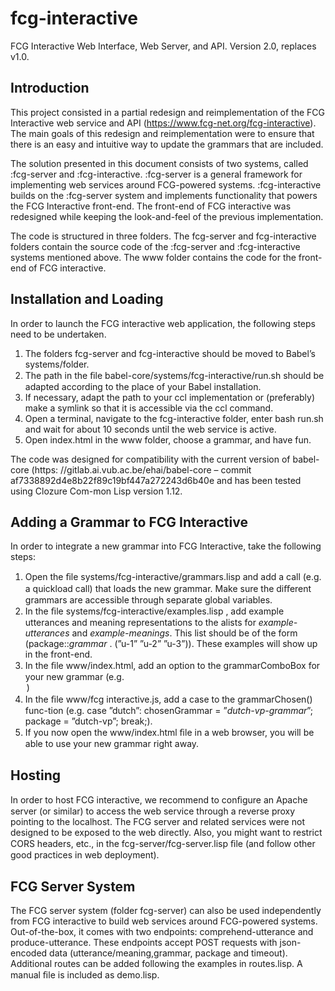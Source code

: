 # fcg-interactive
FCG Interactive Web Interface, Web Server, and API. Version 2.0, replaces v1.0.

## Introduction

This project consisted in a partial redesign and reimplementation of the FCG Interactive web service and API (https://www.fcg-net.org/fcg-interactive). The main goals of this redesign and reimplementation were to ensure that there is an easy and intuitive way to update the grammars that are included.

The solution presented in this document consists of two systems, called :fcg-server and :fcg-interactive. :fcg-server is a general framework for implementing web services around FCG-powered systems. :fcg-interactive builds on the :fcg-server system and implements functionality that powers the FCG Interactive front-end. The front-end of FCG interactive was redesigned while keeping the look-and-feel of the previous implementation.

The code is structured in three folders. The fcg-server and fcg-interactive folders contain the source code of the :fcg-server and :fcg-interactive systems mentioned above. The www folder contains the code for the front-end of FCG interactive.

## Installation and Loading

In order to launch the FCG interactive web application, the following steps need to be undertaken.

1.	The folders fcg-server and fcg-interactive should be moved to Babel’s systems/folder.
2.	The path in the ﬁle babel-core/systems/fcg-interactive/run.sh should be adapted according to the place of your Babel installation.
3.	If necessary, adapt the path to your ccl implementation or (preferably) make a symlink so that it is accessible via the ccl command.
4.	Open a terminal, navigate to the fcg-interactive folder, enter bash run.sh and wait for about 10 seconds until the web service is active.
5.	Open index.html in the www folder, choose a grammar, and have fun.

The code was designed for compatibility with the current version of babel-core (https: //gitlab.ai.vub.ac.be/ehai/babel-core – commit af7338892d4e8b22f89c19bf447a272243d6b40e and has been tested using Clozure Com-mon Lisp version 1.12.

## Adding a Grammar to FCG Interactive

In order to integrate a new grammar into FCG Interactive, take the following steps:

1.	Open the ﬁle systems/fcg-interactive/grammars.lisp and add a call (e.g. a quickload call) that loads the new grammar. Make sure the diﬀerent grammars are accessible through separate global variables.
2.	In the ﬁle systems/fcg-interactive/examples.lisp , add example utterances and meaning representations to the alists for *example-utterances* and *example-meanings*. This list should be of the form (package::*grammar* . (”u-1” ”u-2” ”u-3”)). These examples will show up in the front-end.
3.	In the ﬁle www/index.html, add an option to the grammarComboBox for your new grammar (e.g. <option value=”dutch”¿Dutch¡/option>)
4.	In the ﬁle www/fcg interactive.js, add a case to the grammarChosen() func-tion (e.g. case ”dutch”: chosenGrammar = ”*dutch-vp-grammar*”; package = ”dutch-vp”; break;).
5.	If you now open the www/index.html ﬁle in a web browser, you will be able to use your new grammar right away.

## Hosting

In order to host FCG interactive, we recommend to conﬁgure an Apache server (or similar) to access the web service through a reverse proxy pointing to the localhost. The FCG server and related services were not designed to be exposed to the web directly. Also, you might want to restrict CORS headers, etc., in the fcg-server/fcg-server.lisp ﬁle (and follow other good practices in web deployment).

## FCG Server System

The FCG server system (folder fcg-server) can also be used independently from FCG interactive to build web services around FCG-powered systems. Out-of-the-box, it comes with two endpoints: comprehend-utterance and produce-utterance. These endpoints accept POST requests with json-encoded data (utterance/meaning,grammar, package and timeout). Additional routes can be added following the examples in routes.lisp. A manual ﬁle is included as demo.lisp.
